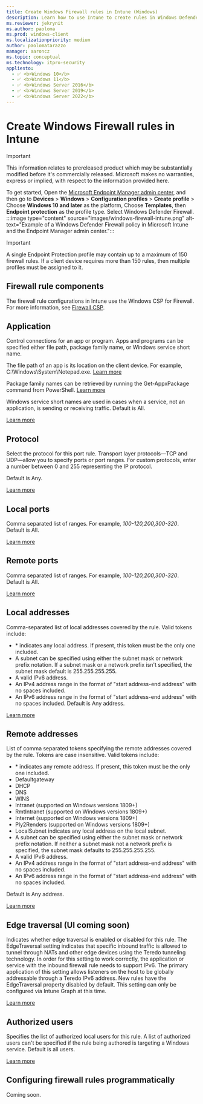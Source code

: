```yaml
---
title: Create Windows Firewall rules in Intune (Windows)
description: Learn how to use Intune to create rules in Windows Defender Firewall with Advanced Security. Start by creating a profile in Device Configuration in Intune.
ms.reviewer: jekrynit
ms.author: paoloma
ms.prod: windows-client
ms.localizationpriority: medium
author: paolomatarazzo
manager: aaroncz
ms.topic: conceptual
ms.technology: itpro-security
appliesto: 
  - ✅ <b>Windows 10</b>
  - ✅ <b>Windows 11</b>
  - ✅ <b>Windows Server 2016</b>
  - ✅ <b>Windows Server 2019</b>
  - ✅ <b>Windows Server 2022</b>
---
```


# Create Windows Firewall rules in Intune


>[!IMPORTANT]
>This information relates to prereleased product which may be substantially modified before it's commercially released. Microsoft makes no warranties, express or implied, with respect to the information provided here.

To get started, Open the [Microsoft Endpoint Manager admin center](https://go.microsoft.com/fwlink/?linkid=2109431), and then go to **Devices** > **Windows** > **Configuration profiles** > **Create profile** > Choose **Windows 10 and later** as the platform, Choose **Templates**, then **Endpoint protection** as the profile type. 
Select Windows Defender Firewall.
:::image type="content" source="images/windows-firewall-intune.png" alt-text="Example of a Windows Defender Firewall policy in Microsoft Intune and the Endpoint Manager admin center.":::

>[!IMPORTANT]
>A single Endpoint Protection profile may contain up to a maximum of 150 firewall rules. If a client device requires more than 150 rules, then multiple profiles must be assigned to it.

## Firewall rule components

The firewall rule configurations in Intune use the Windows CSP for Firewall. For more information, see [Firewall CSP](/windows/client-management/mdm/firewall-csp).

## Application
Control connections for an app or program. 
Apps and programs can be specified either file path, package family name, or Windows service short name. 

The file path of an app is its location on the client device. 
For example, C:\Windows\System\Notepad.exe. 
[Learn more](/windows/client-management/mdm/firewall-csp#filepath) 

Package family names can be retrieved by running the Get-AppxPackage command from PowerShell. 
[Learn more](https://aka.ms/intunefirewallPackageNameFromPowerShell) 

Windows service short names are used in cases when a service, not an application, is sending or receiving traffic. 
Default is All. 

[Learn more](/windows/client-management/mdm/firewall-csp#servicename)

## Protocol
Select the protocol for this port rule. Transport layer protocols—TCP and UDP—allow you to specify ports or port ranges. For custom protocols, enter a number between 0 and 255 representing the IP protocol. 

Default is Any. 

[Learn more](/windows/client-management/mdm/firewall-csp#protocol)

## Local ports
Comma separated list of ranges. For example, *100-120,200,300-320*. Default is All. 

[Learn more](/windows/client-management/mdm/firewall-csp#localportranges)

## Remote ports
Comma separated list of ranges. For example, *100-120,200,300-320*. Default is All. 

[Learn more](/windows/client-management/mdm/firewall-csp#remoteportranges)

## Local addresses
Comma-separated list of local addresses covered by the rule. Valid tokens include:
- \* indicates any local address. If present, this token must be the only one included. 
- A subnet can be specified using either the subnet mask or network prefix notation. If a subnet mask or a network prefix isn't specified, the subnet mask default is 255.255.255.255. 
- A valid IPv6 address. 
- An IPv4 address range in the format of "start address-end address" with no spaces included. 
- An IPv6 address range in the format of "start address-end address" with no spaces included. Default is Any address. 

[Learn more](/windows/client-management/mdm/firewall-csp#localaddressranges)

## Remote addresses
List of comma separated tokens specifying the remote addresses covered by the rule. Tokens are case insensitive. Valid tokens include:
- \* indicates any remote address. If present, this token must be the only one included. 
- Defaultgateway 
- DHCP 
- DNS 
- WINS 
- Intranet (supported on Windows versions 1809+) 
- RmtIntranet (supported on Windows versions 1809+) 
- Internet (supported on Windows versions 1809+) 
- Ply2Renders (supported on Windows versions 1809+) 
- LocalSubnet indicates any local address on the local subnet. 
- A subnet can be specified using either the subnet mask or network prefix notation. If neither a subnet mask not a network prefix is specified, the subnet mask defaults to 255.255.255.255. 
- A valid IPv6 address. 
- An IPv4 address range in the format of "start address-end address" with no spaces included. 
- An IPv6 address range in the format of "start address-end address" with no spaces included. 

Default is Any address. 

[Learn more](https://aka.ms/intunefirewallremotaddressrule)

## Edge traversal (UI coming soon)
Indicates whether edge traversal is enabled or disabled for this rule. The EdgeTraversal setting indicates that specific inbound traffic is allowed to tunnel through NATs and other edge devices using the Teredo tunneling technology. In order for this setting to work correctly, the application or service with the inbound firewall rule needs to support IPv6. The primary application of this setting allows listeners on the host to be globally addressable through a Teredo IPv6 address. New rules have the EdgeTraversal property disabled by default. This setting can only be configured via Intune Graph at this time. 

[Learn more](/windows/client-management/mdm/firewall-csp#edgetraversal)

## Authorized users
Specifies the list of authorized local users for this rule. A list of authorized users can't be specified if the rule being authored is targeting a Windows service. Default is all users. 

[Learn more](/windows/client-management/mdm/firewall-csp#localuserauthorizedlist)

## Configuring firewall rules programmatically

Coming soon.
